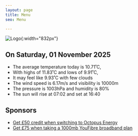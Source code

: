 ```yaml
---
layout: page
title: Menu
seo: Menu

---
```


![Logo](/images/logo.jpg){:width="832px"}

<!-- weather_marker starts -->
## On Saturday, 01 November 2025

- The average temperature today is 10.71˚C,
- With highs of 11.83˚C and lows of 9.91˚C,
- It may feel like 9.93˚C with few clouds
- The wind speed is 6.17m/s and visibility is 10000m
- The pressure is 1003hPa and humidity is 80%
- The sun will rise at 07:02 and set at 16:40

<!-- weather_marker ends -->

## Sponsors

- [Get £50 credit when switching to Octopus Energy](https://bit.ly/3oD1nnS)
- [Get £75 when taking a 1000mb YouFibre broadband plan](https://aklam.io/91zWhU?)
